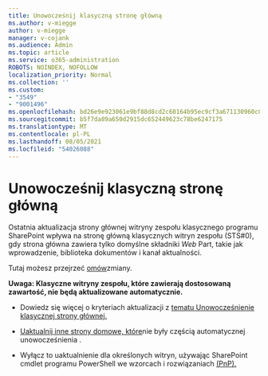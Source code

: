 ```yaml
---
title: Unowocześnij klasyczną stronę główną
ms.author: v-miegge
author: v-miegge
manager: v-cojank
ms.audience: Admin
ms.topic: article
ms.service: o365-administration
ROBOTS: NOINDEX, NOFOLLOW
localization_priority: Normal
ms.collection: ''
ms.custom:
- "3549"
- "9001496"
ms.openlocfilehash: bd26e9e923061e9bf88d8cd2c60164b95ec9cf3a671130960c0412e3f31acbaf
ms.sourcegitcommit: b5f7da89a650d2915dc652449623c78be6247175
ms.translationtype: MT
ms.contentlocale: pl-PL
ms.lasthandoff: 08/05/2021
ms.locfileid: "54026088"
---
```

# <a name="modernize-the-classic-home-page"></a>Unowocześnij klasyczną stronę główną

Ostatnia aktualizacja strony głównej witryny zespołu klasycznego programu SharePoint wpływa na stronę główną klasycznych witryn zespołu (STS#0), gdy strona główna zawiera tylko domyślne składniki *Web* Part, takie jak wprowadzenie, biblioteka dokumentów i kanał aktualności.

Tutaj możesz przejrzeć [omów](https://docs.microsoft.com/sharepoint/sharepointonline/media/homepage-upgrade-gif.gif)zmiany. 

**Uwaga: Klasyczne witryny zespołu, które zawierają dostosowaną zawartość, nie będą aktualizowane automatycznie.**

* Dowiedz się więcej o kryteriach aktualizacji z [tematu Unowocześnienie klasycznej strony głównej.](https://docs.microsoft.com/sharepoint/disable-auto-modernization-classic-home-pages#why-update-classic-team-site-home-pages-to-modern)

* [Uaktualnij inne strony domowe, które](https://docs.microsoft.com/sharepoint/dev/transform/modernize-userinterface-site-pages)nie były częścią automatycznej unowocześnienia .

* Wyłącz to uaktualnienie dla określonych witryn, używając SharePoint cmdlet programu PowerShell we wzorcach i rozwiązaniach [(PnP).](https://docs.microsoft.com/powershell/sharepoint/sharepoint-pnp/sharepoint-pnp-cmdlets)
